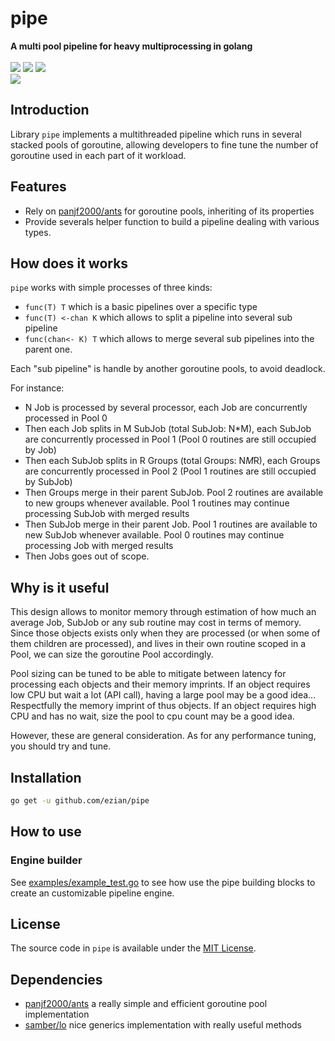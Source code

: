 <p align="center">
<h1>pipe</h1>
<b>A multi pool pipeline for heavy multiprocessing in golang</b>
<br/><br/>
<a title="Build Status" target="_blank" href="https://github.com/Ezian/pipe/actions?query=workflow%3ATests"><img src="https://img.shields.io/github/actions/workflow/status/Ezian/pipe/test.yml?branch=master&style=flat-square&logo=github-actions" /></a>
<a href="https://codecov.io/gh/Ezian/pipe" ><img src="https://codecov.io/gh/Ezian/pipe/graph/badge.svg?token=TPB68RCES0"/></a>
<a title="Release" target="_blank" href="https://github.com/Ezian/pipe/releases"><img src="https://img.shields.io/github/v/release/Ezian/pipe.svg?color=161823&style=flat-square&logo=smartthings" /></a>
<!-- <a title="Tag" target="_blank" href="https://github.com/Ezian/pipe/tags"><img src="https://img.shields.io/github/v/tag/Ezian/pipe?color=%23ff8936&logo=fitbit&style=flat-square" /></a> -->
<br/>
<a title="Go Report Card" target="_blank" href="https://goreportcard.com/report/github.com/Ezian/pipe"><img src="https://goreportcard.com/badge/github.com/Ezian/pipe?style=flat-square" /></a>
<!-- <a title="Doc for pipe" target="_blank" href="https://pkg.go.dev/github.com/Ezian/pipe/v2?tab=doc"><img src="https://img.shields.io/badge/go.dev-doc-007d9c?style=flat-square&logo=read-the-docs" /></a> -->
<!--<a title="Mentioned in Awesome Go" target="_blank" href="https://github.com/avelino/awesome-go#goroutines"><img src="https://awesome.re/mentioned-badge-flat.svg" /></a>-->
</p>


## Introduction

Library `pipe` implements a multithreaded pipeline which runs in several stacked pools of goroutine, allowing developers to fine tune the number of goroutine used in each part of it workload.

## Features

* Rely on [panjf2000/ants](https://github.com/panjf2000/ants) for goroutine pools, inheriting of its properties
* Provide severals helper function to build a pipeline dealing with various types.

## How does it works

`pipe` works with simple processes of three kinds:

* `func(T) T` which is a basic pipelines over a specific type
* `func(T) <-chan K` which allows to split a pipeline into several sub pipeline
* `func(chan<- K) T` which allows to merge several sub pipelines into the parent one.

Each "sub pipeline" is handle by another goroutine pools, to avoid deadlock.

For instance:

- N Job is processed by several processor, each Job are concurrently processed in Pool 0
- Then each Job splits in M SubJob (total SubJob: N*M), each SubJob are concurrently processed in Pool 1 (Pool 0 routines are still occupied by Job)
- Then each SubJob splits in R Groups (total Groups: N*M*R), each Groups are concurrently processed in Pool 2 (Pool 1 routines are still occupied by SubJob)
- Then Groups merge in their parent SubJob. Pool 2 routines are available to new groups whenever available. Pool 1 routines may continue processing SubJob with merged results
- Then SubJob merge in their parent Job. Pool 1 routines are available to new SubJob whenever available. Pool 0 routines may continue processing Job with merged results
- Then Jobs goes out of scope.

## Why is it useful

This design allows to monitor memory through estimation of how much an average Job, SubJob or any sub routine may cost in terms of memory.
Since those objects exists only when they are processed (or when some of them children are processed), and lives in their own routine scoped in a Pool, we can size the
goroutine Pool accordingly.

Pool sizing can be tuned to be able to mitigate between latency for processing each objects and their memory imprints. If an object requires low CPU but wait a lot (API call),
having a large pool may be a good idea... Respectfully the memory imprint of thus objects. If an object requires high CPU and has no wait, size the pool to cpu count may be a good idea.

However, these are general consideration. As for any performance tuning, you should try and tune.

## Installation

```sh
go get -u github.com/ezian/pipe
```

## How to use

### Engine builder

See [examples/example_test.go](/examples/example_test.go) to see how use the pipe building blocks to create an customizable pipeline engine.



## License

The source code in `pipe` is available under the [MIT License](/LICENSE).

## Dependencies

* [panjf2000/ants](https://github.com/panjf2000/ants) a really simple and efficient goroutine pool implementation
* [samber/lo](https://github.com/samber/lo) nice generics implementation with really useful methods



